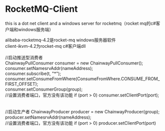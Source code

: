 # RocketMQ-Client
this is a dot net client and a windows server for rocketmq（rocket mq的c#客户端和windows服务端）

alibaba-rocketmq-4.2是rocket-mq windows服务器软件
<br>
client-ikvm-4.2为rocket-mq c#客户端dll
<br>
<br>
//启动推送型消费者
<br>
ChainwayPullConsumer consumer = new ChainwayPullConsumer();
<br>
consumer.setNamesrvAddr(nameAddress);
<br>
consumer.subscribe(t, "*");
<br>
consumer.setConsumeFromWhere(ConsumeFromWhere.CONSUME_FROM_FIRST_OFFSET);
<br>
consumer.setConsumerGroup(group);
<br>
//设置消费者端口，官方没有该功能
if (port > 0) consumer.setClientPort(port);
<br>
<br>
<br>
//启动生产者
ChainwayProducer producer = new ChainwayProducer(group);
<br>
producer.setNamesrvAddr(nameAddress);
<br>
//设置消费者端口，官方没有该功能
if (port > 0) producer.setClientPort(port)
<br>


